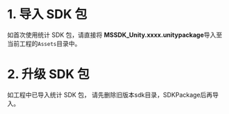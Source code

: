 # 1. 导入 SDK 包
如首次使用统计 SDK 包，请直接将 **MSSDK_Unity.xxxx.unitypackage**导入至当前工程的`Assets`目录中。 

# 2. 升级 SDK 包
如工程中已导入统计 SDK 包， 请先删除旧版本sdk目录，SDKPackage后再导入。